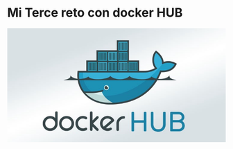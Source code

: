 # Mi Terce reto con docker HUB

![MI tercer Reto con docker Hub](https://github.com/silvamariad/clase-4-retos/blob/main/reto3/img/13.jpeg)

